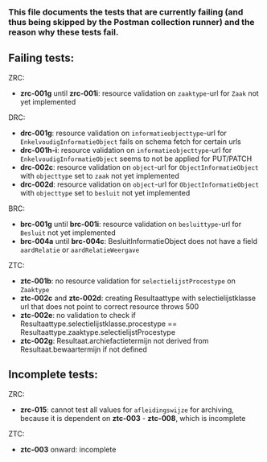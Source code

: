 ### This file documents the tests that are currently failing (and thus being skipped by the Postman collection runner) and the reason why these tests fail.

## Failing tests:

ZRC:
- **zrc-001g** until **zrc-001i**: resource validation on `zaaktype`-url for `Zaak` not yet implemented

DRC:
- **drc-001g**: resource validation on `informatieobjecttype`-url for `EnkelvoudigInformatieObject` fails on schema fetch for certain urls
- **drc-001h-i**: resource validation on `informatieobjecttype`-url for `EnkelvoudigInformatieObject` seems to not be applied for PUT/PATCH
- **drc-002c**: resource validation on `object`-url for `ObjectInformatieObject` with `objecttype` set to `zaak` not yet implemented
- **drc-002d**: resource validation on `object`-url for `ObjectInformatieObject` with `objecttype` set to `besluit` not yet implemented

BRC:
- **brc-001g** until **brc-001i**: resource validation on `besluittype`-url for `Besluit` not yet implemented
- **brc-004a** until **brc-004c**: BesluitInformatieObject does not have a field `aardRelatie` or `aardRelatieWeergave`

ZTC:
- **ztc-001b**: no resource validation for `selectielijstProcestype` on `Zaaktype`
- **ztc-002c** and **ztc-002d**: creating Resultaattype with selectielijstklasse url that does not point to correct resource throws 500
- **ztc-002e**: no validation to check if Resultaattype.selectielijstklasse.procestype == Resultaattype.zaaktype.selectielijstProcestype
- **ztc-002g**: Resultaat.archiefactietermijn not derived from Resultaat.bewaartermijn if not defined

## Incomplete tests:

ZRC:
- **zrc-015**: cannot test all values for `afleidingswijze` for archiving, because it is dependent on **ztc-003** - **ztc-008**, which is incomplete

ZTC:
- **ztc-003** onward: incomplete
